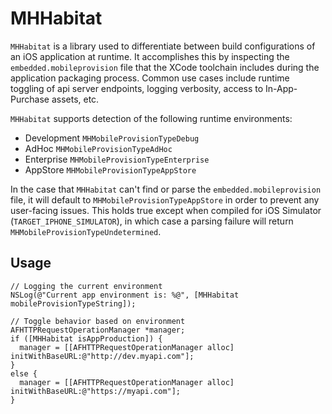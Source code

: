 # MHHabitat
```MHHabitat``` is a library used to differentiate between build configurations of an iOS application at runtime.  It accomplishes this by inspecting the ```embedded.mobileprovision``` file that the XCode toolchain includes during the application packaging process.  Common use cases include runtime toggling of api server endpoints, logging verbosity, access to In-App-Purchase assets, etc.

```MHHabitat``` supports detection of the following runtime environments:
* Development ```MHMobileProvisionTypeDebug```
* AdHoc ```MHMobileProvisionTypeAdHoc```
* Enterprise ```MHMobileProvisionTypeEnterprise```
* AppStore ```MHMobileProvisionTypeAppStore```

In the case that ```MHHabitat``` can't find or parse the ```embedded.mobileprovision``` file, it will default to ```MHMobileProvisionTypeAppStore``` in order to prevent any user-facing issues.  This holds true except when compiled for iOS Simulator (```TARGET_IPHONE_SIMULATOR```), in which case a parsing failure will return ```MHMobileProvisionTypeUndetermined```.

## Usage
```objc
// Logging the current environment
NSLog(@"Current app environment is: %@", [MHHabitat mobileProvisionTypeString]);

// Toggle behavior based on environment
AFHTTPRequestOperationManager *manager;
if ([MHHabitat isAppProduction]) {
  manager = [[AFHTTPRequestOperationManager alloc] initWithBaseURL:@"http://dev.myapi.com"];
}
else {
  manager = [[AFHTTPRequestOperationManager alloc] initWithBaseURL:@"https://myapi.com"];
}
```
